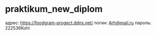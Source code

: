 # praktikum_new_diplom
адрес: https://foodgram-progect.ddns.net/
логин: Arh@mail.ru
пароль: 222536Kohi